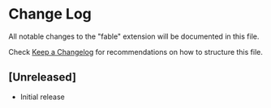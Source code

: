 # Change Log

All notable changes to the "fable" extension will be documented in this file.

Check [Keep a Changelog](http://keepachangelog.com/) for recommendations on how to structure this file.

## [Unreleased]

- Initial release